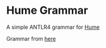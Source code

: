 # Hume Grammar

A simple ANTLR4 grammar for [Hume](https://en.wikipedia.org/wiki/Hume_(programming_language))

Grammar from [here](https://web.archive.org/web/20090424015339/http://www-fp.cs.st-andrews.ac.uk/hume/report/hume-report.pdf)
